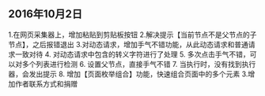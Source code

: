 ## 2016年10月2日

1.在网页采集器上，增加粘贴到剪贴板按钮
2.解决提示【当前节点不是父节点的子节点】，之后报错退出
3.对动态请求，增加手气不错功能，从此动态请求和普通请求一致对待
4. 对动态请求中包含的转义字符进行了处理
5. 多次点击手气不错，可以对多个列表进行检测
6. 设置父节点，直接手气不错
7. 当执行时，没有找到执行器，会发出提示
8. 增加【页面枚举组合】功能，快速组合页面中的多个元素
3.增加作者联系方式和捐赠
